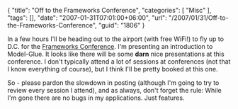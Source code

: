 {
	"title": "Off to the Frameworks Conference",
	"categories": [
		"Misc"
	],
	"tags": [],
	"date": "2007-01-31T07:01:00+06:00",
	"url": "/2007/01/31/Off-to-the-Frameworks-Conference",
	"guid": "1806"
}

In a few hours I'll be heading out to the airport (with free WiFi!) to fly up to D.C. for the <a href="http://www.frameworksconference.com/">Frameworks Conference</a>. I'm presenting an introduction to Model-Glue.  It looks like there will be some <b>darn</b> nice presentations at this conference. I don't typically attend a lot of sessions at conferences (not that I know everything of course), but I think I'll be pretty booked at this one.

So - please pardon the slowdown in posting (although I'm going to try to review every session I attend), and as always, don't forget the rule: While I'm gone there are no bugs in my applications. Just features.
